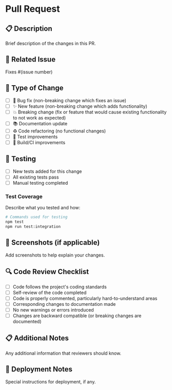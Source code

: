 # Pull Request

## 📋 Description
Brief description of the changes in this PR.

## 🔗 Related Issue
Fixes #(issue number)

## 🔄 Type of Change
- [ ] 🐛 Bug fix (non-breaking change which fixes an issue)
- [ ] ✨ New feature (non-breaking change which adds functionality)
- [ ] 💥 Breaking change (fix or feature that would cause existing functionality to not work as expected)
- [ ] 📚 Documentation update
- [ ] ♻️ Code refactoring (no functional changes)
- [ ] 🧪 Test improvements
- [ ] 🔧 Build/CI improvements

## 🧪 Testing
- [ ] New tests added for this change
- [ ] All existing tests pass
- [ ] Manual testing completed

### Test Coverage
Describe what you tested and how:

```bash
# Commands used for testing
npm test
npm run test:integration
```

## 📸 Screenshots (if applicable)
Add screenshots to help explain your changes.

## 🔍 Code Review Checklist
- [ ] Code follows the project's coding standards
- [ ] Self-review of the code completed
- [ ] Code is properly commented, particularly hard-to-understand areas
- [ ] Corresponding changes to documentation made
- [ ] No new warnings or errors introduced
- [ ] Changes are backward compatible (or breaking changes are documented)

## 📋 Additional Notes
Any additional information that reviewers should know.

## 🚀 Deployment Notes
Special instructions for deployment, if any.
